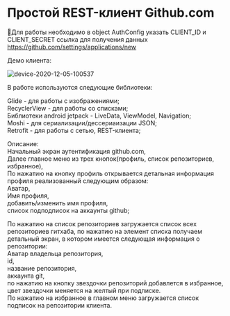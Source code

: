 # Простой REST-клиент Github.com
:rotating_light:Для работы необходимо в object AuthConfig указать CLIENT_ID и CLIENT_SECRET ссылка для получения данных https://github.com/settings/applications/new

Демо клиента:

![device-2020-12-05-100537](https://user-images.githubusercontent.com/33995729/101230725-b0bb9100-36f2-11eb-8b52-29f63a4367b8.gif)

В работе используются следующие библиотеки:

Glide - для работы с изображениями;<br/>
RecyclerView - для работы со списками;<br/>
Библиотеки android jetpack - LiveData, ViewModel, Navigation;<br/>
Moshi - для сериализации/дессериаизации JSON;<br/>
Retrofit - для работы с сетью, REST-клиента;

Описание:<br/>
Начальный экран аутентификация github.com,<br/>
Далее главное меню из трех кнопок(профиль, список репозиториев, избранное),<br/>
По нажатию на кнопку профиль открывается детальная информация профиля реализованный следующим образом:<br/>
Аватар,<br/>
Имя профиля,<br/>
добавить/изменить имя профиля,<br/>
список подподписок на аккаунты github;<br/>

По нажатию на список репозиториев загружается список всех репозиториев гитхаба, по нажатию на элемент списка получаем детальный экран, в котором имеется следующая информация о репозитории:<br/>
Аватар владельца репозитория, <br/>
id, <br/>
название репозитория, <br/>
аккаунта git,<br/> 
по нажатию на кнопку звездочки репозиторий добавлется в избранное, цвет звездочки меняется на желтый при подписке.<br/>
По нажатию на избранное в главном меню загружается список подписок на репозитории клиента.



